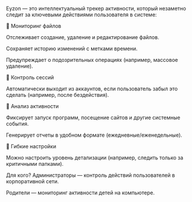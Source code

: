 Eyzon — это интеллектуальный трекер активности, который незаметно следит за ключевыми действиями пользователя в системе:

🔹 Мониторинг файлов

  Отслеживает создание, удаление и редактирование файлов.

  Сохраняет историю изменений с метками времени.

  Предупреждает о подозрительных операциях (например, массовое удаление).

🔹 Контроль сессий

  Автоматически выходит из аккаунтов, если пользователь забыл это сделать (например, после бездействия).

🔹 Анализ активности

  Фиксирует запуск программ, посещение сайтов и другие системные события.

  Генерирует отчеты в удобном формате (ежедневные/еженедельные).

🔹 Гибкие настройки

  Можно настроить уровень детализации (например, следить только за критичными папками).

Для кого?
Администраторы — контроль действий пользователей в корпоративной сети.

Родители — мониторинг активности детей на компьютере.

